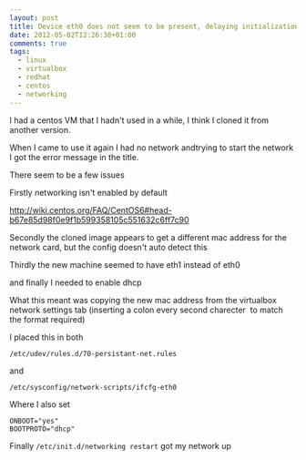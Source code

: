 ```yaml
---
layout: post
title: Device eth0 does not seem to be present, delaying initialization.
date: 2012-05-02T12:26:38+01:00
comments: true
tags:
  - linux
  - virtualbox
  - redhat
  - centos
  - networking
---
```


I had a centos VM that I hadn't used in a while, I think I cloned it from another version.

When I came to use it again I had no network andtrying to start the network I got the error message in the title.

There seem to be a few issues

Firstly networking isn't enabled by default

http://wiki.centos.org/FAQ/CentOS6#head-b67e85d98f0e9f1b599358105c551632c6ff7c90

Secondly the cloned image appears to get a different mac address for the network card, but the config doesn't auto detect this

Thirdly the new machine seemed to have eth1 instead of eth0

and finally I needed to enable dhcp

What this meant was copying the new mac address from the virtualbox network settings tab (inserting a colon every second charecter  to match the format required)

I placed this in both

`/etc/udev/rules.d/70-persistant-net.rules`

and

`/etc/sysconfig/network-scripts/ifcfg-eth0`

Where I also set

```
ONBOOT="yes" 
BOOTPROTO="dhcp"
```

Finally `/etc/init.d/networking restart` got my network up
